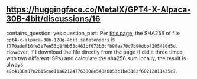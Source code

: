 ## https://huggingface.co/MetaIX/GPT4-X-Alpaca-30B-4bit/discussions/16

contains_question: yes
question_part: Per [this page](https://huggingface.co/MetaIX/GPT4-X-Alpaca-30B-4bit/blob/main/gpt4-x-alpaca-30b-128g-4bit.safetensors), the SHA256 of file `gpt4-x-alpaca-30b-128g-4bit.safetensors` is `f770adef16fe3e7ee53c8fbb53c461bf073b3cfb9fea70c7b90dbb4205480d5d`. However, if I download the file directly from the page (I did it three times with two different ISPs) and calculate the sha256 sum locally, the result is always `49c4138a87e2615cae11a621247763808e540a8053c1be3162f60212811435c7`.